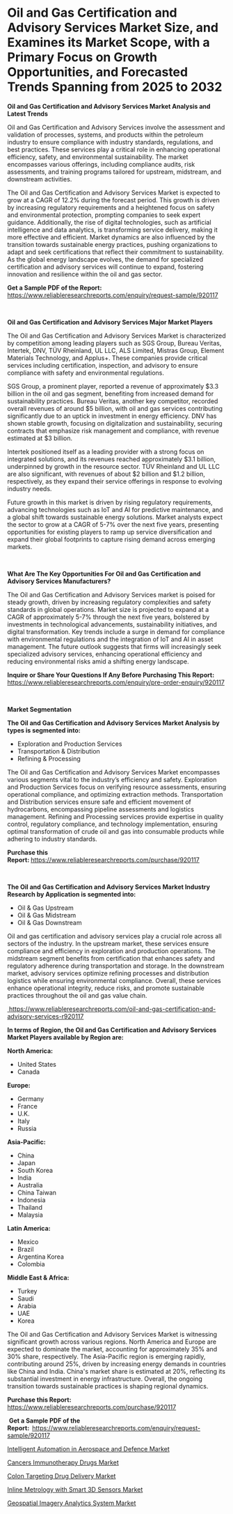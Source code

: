 <p><h1>Oil and Gas Certification and Advisory Services Market Size, and Examines its Market Scope, with a Primary Focus on Growth Opportunities, and Forecasted Trends Spanning from 2025 to 2032</h1></p><p><strong>Oil and Gas Certification and Advisory Services Market Analysis and Latest Trends</strong></p>
<p><p>Oil and Gas Certification and Advisory Services involve the assessment and validation of processes, systems, and products within the petroleum industry to ensure compliance with industry standards, regulations, and best practices. These services play a critical role in enhancing operational efficiency, safety, and environmental sustainability. The market encompasses various offerings, including compliance audits, risk assessments, and training programs tailored for upstream, midstream, and downstream activities.</p><p>The Oil and Gas Certification and Advisory Services Market is expected to grow at a CAGR of 12.2% during the forecast period. This growth is driven by increasing regulatory requirements and a heightened focus on safety and environmental protection, prompting companies to seek expert guidance. Additionally, the rise of digital technologies, such as artificial intelligence and data analytics, is transforming service delivery, making it more effective and efficient. Market dynamics are also influenced by the transition towards sustainable energy practices, pushing organizations to adapt and seek certifications that reflect their commitment to sustainability. As the global energy landscape evolves, the demand for specialized certification and advisory services will continue to expand, fostering innovation and resilience within the oil and gas sector.</p></p>
<p><strong>Get a Sample PDF of the Report:&nbsp;</strong> <a href="https://www.reliableresearchreports.com/enquiry/request-sample/920117?utm_campaign=28&utm_medium=2&utm_source=Github&utm_content=ia&utm_term=07032025&utm_id=oil-and-gas-certification-and-advisory-services">https://www.reliableresearchreports.com/enquiry/request-sample/920117</a></p>
<p>&nbsp;</p>
<p><strong>Oil and Gas Certification and Advisory Services Major Market Players</strong></p>
<p><p>The Oil and Gas Certification and Advisory Services Market is characterized by competition among leading players such as SGS Group, Bureau Veritas, Intertek, DNV, TÜV Rheinland, UL LLC, ALS Limited, Mistras Group, Element Materials Technology, and Applus+. These companies provide critical services including certification, inspection, and advisory to ensure compliance with safety and environmental regulations.</p><p>SGS Group, a prominent player, reported a revenue of approximately $3.3 billion in the oil and gas segment, benefiting from increased demand for sustainability practices. Bureau Veritas, another key competitor, recorded overall revenues of around $5 billion, with oil and gas services contributing significantly due to an uptick in investment in energy efficiency. DNV has shown stable growth, focusing on digitalization and sustainability, securing contracts that emphasize risk management and compliance, with revenue estimated at $3 billion.</p><p>Intertek positioned itself as a leading provider with a strong focus on integrated solutions, and its revenues reached approximately $3.1 billion, underpinned by growth in the resource sector. TÜV Rheinland and UL LLC are also significant, with revenues of about $2 billion and $1.2 billion, respectively, as they expand their service offerings in response to evolving industry needs.</p><p>Future growth in this market is driven by rising regulatory requirements, advancing technologies such as IoT and AI for predictive maintenance, and a global shift towards sustainable energy solutions. Market analysts expect the sector to grow at a CAGR of 5-7% over the next five years, presenting opportunities for existing players to ramp up service diversification and expand their global footprints to capture rising demand across emerging markets.</p></p>
<p>&nbsp;</p>
<p><strong>What Are The Key Opportunities For Oil and Gas Certification and Advisory Services Manufacturers?</strong></p>
<p><p>The Oil and Gas Certification and Advisory Services market is poised for steady growth, driven by increasing regulatory complexities and safety standards in global operations. Market size is projected to expand at a CAGR of approximately 5-7% through the next five years, bolstered by investments in technological advancements, sustainability initiatives, and digital transformation. Key trends include a surge in demand for compliance with environmental regulations and the integration of IoT and AI in asset management. The future outlook suggests that firms will increasingly seek specialized advisory services, enhancing operational efficiency and reducing environmental risks amid a shifting energy landscape.</p></p>
<p><strong>Inquire or Share Your Questions If Any Before Purchasing This Report:</strong> <a href="https://www.reliableresearchreports.com/enquiry/pre-order-enquiry/920117?utm_campaign=28&utm_medium=2&utm_source=Github&utm_content=ia&utm_term=07032025&utm_id=oil-and-gas-certification-and-advisory-services">https://www.reliableresearchreports.com/enquiry/pre-order-enquiry/920117</a></p>
<p>&nbsp;</p>
<p><strong>Market Segmentation</strong></p>
<p><strong>The Oil and Gas Certification and Advisory Services Market Analysis by types is segmented into:</strong></p>
<p><ul><li>Exploration and Production Services</li><li>Transportation & Distribution</li><li>Refining & Processing</li></ul></p>
<p><p>The Oil and Gas Certification and Advisory Services Market encompasses various segments vital to the industry’s efficiency and safety. Exploration and Production Services focus on verifying resource assessments, ensuring operational compliance, and optimizing extraction methods. Transportation and Distribution services ensure safe and efficient movement of hydrocarbons, encompassing pipeline assessments and logistics management. Refining and Processing services provide expertise in quality control, regulatory compliance, and technology implementation, ensuring optimal transformation of crude oil and gas into consumable products while adhering to industry standards.</p></p>
<p><strong>Purchase this Report:&nbsp;</strong><a href="https://www.reliableresearchreports.com/purchase/920117?utm_campaign=28&utm_medium=2&utm_source=Github&utm_content=ia&utm_term=07032025&utm_id=oil-and-gas-certification-and-advisory-services">https://www.reliableresearchreports.com/purchase/920117</a></p>
<p>&nbsp;</p>
<p><strong>The Oil and Gas Certification and Advisory Services Market Industry Research by Application is segmented into:</strong></p>
<p><ul><li>Oil & Gas Upstream</li><li>Oil & Gas Midstream</li><li>Oil & Gas Downstream</li></ul></p>
<p><p>Oil and gas certification and advisory services play a crucial role across all sectors of the industry. In the upstream market, these services ensure compliance and efficiency in exploration and production operations. The midstream segment benefits from certification that enhances safety and regulatory adherence during transportation and storage. In the downstream market, advisory services optimize refining processes and distribution logistics while ensuring environmental compliance. Overall, these services enhance operational integrity, reduce risks, and promote sustainable practices throughout the oil and gas value chain.</p></p>
<p><a href="https://www.reliableresearchreports.com/oil-and-gas-certification-and-advisory-services-r920117?utm_campaign=28&utm_medium=2&utm_source=Github&utm_content=ia&utm_term=07032025&utm_id=oil-and-gas-certification-and-advisory-services">&nbsp;https://www.reliableresearchreports.com/oil-and-gas-certification-and-advisory-services-r920117</a></p>
<p><strong>In terms of Region, the Oil and Gas Certification and Advisory Services Market Players available by Region are:</strong></p>
<p>
    <p> <strong> North America: </strong>
        <ul>
            <li>United States</li>
            <li>Canada</li>
        </ul>
        </p> 
    <p> <strong> Europe: </strong>
        <ul>
            <li>Germany</li>
            <li>France</li>
            <li>U.K.</li>
            <li>Italy</li>
            <li>Russia</li>
        </ul>
        </p> 
    <p> <strong> Asia-Pacific: </strong>
        <ul>
            <li>China</li>
            <li>Japan</li>
            <li>South Korea</li>
            <li>India</li>
            <li>Australia</li>
            <li>China Taiwan</li>
            <li>Indonesia</li>
            <li>Thailand</li>
            <li>Malaysia</li>
        </ul>
        </p> 
    <p> <strong> Latin America: </strong>
        <ul>
            <li>Mexico</li>
            <li>Brazil</li>
            <li>Argentina Korea</li>
            <li>Colombia</li>
        </ul>
        </p> 
    <p> <strong> Middle East & Africa: </strong>
        <ul>
            <li>Turkey</li>
            <li>Saudi</li>
            <li>Arabia</li>
            <li>UAE</li>
            <li>Korea</li>
        </ul>
    </p>
    </p>
<p><p>The Oil and Gas Certification and Advisory Services Market is witnessing significant growth across various regions. North America and Europe are expected to dominate the market, accounting for approximately 35% and 30% share, respectively. The Asia-Pacific region is emerging rapidly, contributing around 25%, driven by increasing energy demands in countries like China and India. China's market share is estimated at 20%, reflecting its substantial investment in energy infrastructure. Overall, the ongoing transition towards sustainable practices is shaping regional dynamics.</p></p>
<p><strong>Purchase this Report: </strong><a href="https://www.reliableresearchreports.com/purchase/920117?utm_campaign=28&utm_medium=2&utm_source=Github&utm_content=ia&utm_term=07032025&utm_id=oil-and-gas-certification-and-advisory-services">https://www.reliableresearchreports.com/purchase/920117</a></p>
<p>&nbsp;<strong>Get a Sample PDF of the Report:&nbsp;&nbsp;</strong><a href="https://www.reliableresearchreports.com/enquiry/request-sample/920117?utm_campaign=28&utm_medium=2&utm_source=Github&utm_content=ia&utm_term=07032025&utm_id=oil-and-gas-certification-and-advisory-services">https://www.reliableresearchreports.com/enquiry/request-sample/920117</a></p>
<p><strong></strong></p>
<p><p><a href="https://github.com/vassihucz/Market-Research-Report-List-1/blob/main/intelligent-automation-in-aerospace-and-defence-market.md?utm_campaign=28&utm_medium=2&utm_source=Github&utm_content=ia&utm_term=07032025&utm_id=oil-and-gas-certification-and-advisory-services">Intelligent Automation in Aerospace and Defence Market</a></p><p><a href="https://github.com/dibesnayee/Market-Research-Report-List-1/blob/main/cancers-immunotherapy-drugs-market.md?utm_campaign=28&utm_medium=2&utm_source=Github&utm_content=ia&utm_term=07032025&utm_id=oil-and-gas-certification-and-advisory-services">Cancers Immunotherapy Drugs Market</a></p><p><a href="https://github.com/denbelnmer50/Market-Research-Report-List-1/blob/main/colon-targeting-drug-delivery-market.md?utm_campaign=28&utm_medium=2&utm_source=Github&utm_content=ia&utm_term=07032025&utm_id=oil-and-gas-certification-and-advisory-services">Colon Targeting Drug Delivery Market</a></p><p><a href="https://github.com/rreynagjysma65/Market-Research-Report-List-1/blob/main/inline-metrology-with-smart-3d-sensors-market.md?utm_campaign=28&utm_medium=2&utm_source=Github&utm_content=ia&utm_term=07032025&utm_id=oil-and-gas-certification-and-advisory-services">Inline Metrology with Smart 3D Sensors Market</a></p><p><a href="https://github.com/krulicfidura/Market-Research-Report-List-1/blob/main/geospatial-imagery-analytics-system-market.md?utm_campaign=28&utm_medium=2&utm_source=Github&utm_content=ia&utm_term=07032025&utm_id=oil-and-gas-certification-and-advisory-services">Geospatial Imagery Analytics System Market</a></p></p>